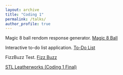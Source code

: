 ```yaml
---
layout: archive
title: "Coding 1"
permalink: /talks/
author_profile: true
---
```


Magic 8 ball rendom response generator. [Magic 8 Ball](https://repl.it/@LiamKeaggy/magic-8-ball-pt2)

Interactive to-do list application. [To-Do List](https://repl.it/@LiamKeaggy/to-do-list)

FizzBuzz Test. [Fizz Buzz](https://repl.it/@LiamKeaggy/FizzBuzz)

[STL Leatherworks (Coding 1 Final)](https://github.com/LiamKeaggy13/coding1final)
